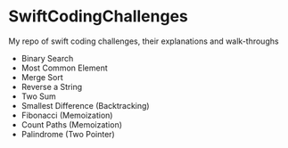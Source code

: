 # SwiftCodingChallenges

My repo of swift coding challenges, their explanations and walk-throughs


- Binary Search
- Most Common Element
- Merge Sort
- Reverse a String
- Two Sum
- Smallest Difference (Backtracking)
- Fibonacci (Memoization)
- Count Paths (Memoization)
- Palindrome (Two Pointer)